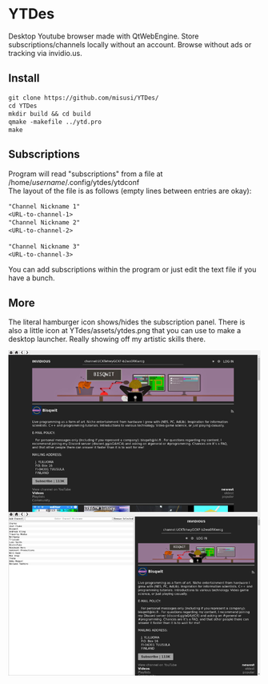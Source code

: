 # YTDes
Desktop Youtube browser made with QtWebEngine. Store subscriptions/channels locally without an account. Browse without ads or tracking via invidio.us.  

## Install

    git clone https://github.com/misusi/YTDes/  
    cd YTDes  
    mkdir build && cd build  
    qmake -makefile ../ytd.pro  
    make  
    
## Subscriptions  
Program will read "subscriptions" from a file at /home/*username*/.config/ytdes/ytdconf  
The layout of the file is as follows (empty lines between entries are okay):  

    "Channel Nickname 1"  
    <URL-to-channel-1>  
    "Channel Nickname 2"  
    <URL-to-channel-2>  
    
    "Channel Nickname 3"  
    <URL-to-channel-3>  
    
You can add subscriptions within the program or just edit the text file if you have a bunch.  
    
## More
The literal hamburger icon shows/hides the subscription panel. There is also a little icon at YTdes/assets/ytdes.png that you can use to make a desktop launcher. Really showing off my artistic skills there.  


![Screenshot](screenshot/ytdes.jpg)
